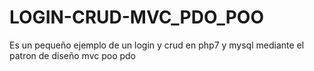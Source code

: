 # LOGIN-CRUD-MVC_PDO_POO
Es un pequeño ejemplo de un login y crud  en php7 y mysql mediante el patron de diseño mvc poo pdo
